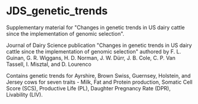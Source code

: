 # JDS_genetic_trends
Supplementary material for "Changes in genetic trends in US dairy cattle since the implementation of genomic selection".

Journal of Dairy Science publication "Changes in genetic trends in US dairy cattle since the implementation of genomic selection" authored by F. L. Guinan, G. R. Wiggans,
H. D. Norman, J. W. Dürr, J. B. Cole, C. P. Van Tassell, I. Misztal, and D. Lourenco

Contains genetic trends for Ayrshire, Brown Swiss, Guernsey, Holstein, and Jersey cows for seven traits - Milk, Fat and Protein production, Somatic Cell Score (SCS), Productive Life (PL), 
Daughter Pregnancy Rate (DPR), Livability (LIV).

